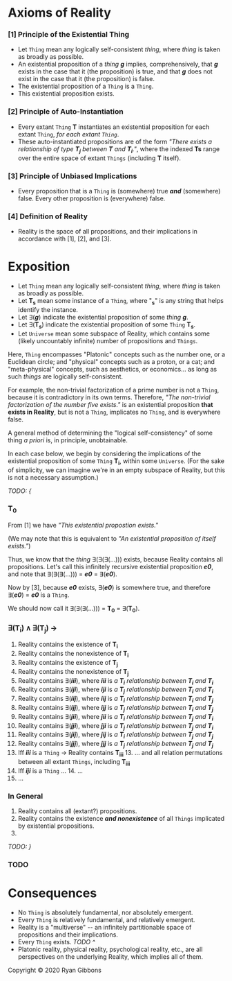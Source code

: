# Axioms of Reality
  
### [1] Principle of the Existential Thing
  
- Let `Thing` mean any logically self-consistent _thing_, where _thing_ is taken as broadly as possible.
- An existential proposition of a _thing_ _**g**_ implies, comprehensively, that _**g**_ exists in the case that it (the proposition) is true, and that _**g**_ does not exist in the case that it (the proposition) is false.
- The existential proposition of a `Thing` is a `Thing`.
- This existential proposition exists.
  
### [2] Principle of Auto-Instantiation
  
- Every extant `Thing` __T__ instantiates an existential proposition for each extant `Thing`, _for each extant `Thing`_.
- These auto-instantiated propositions are of the form _"There exists a relationship of type **T<sub>j</sub>** between **T** and **T<sub>i</sub>**."_, where the indexed __Ts__ range over the entire space of extant `Things` (including __T__ itself). 
  
### [3] Principle of Unbiased Implications
  
- Every proposition that is a `Thing` is (somewhere) true _**and**_ (somewhere) false. Every other proposition is (everywhere) false.
  
### [4] Definition of Reality
  
- Reality is the space of all propositions, and their implications in accordance with [1], [2], and [3].
  
# Exposition
  
- Let `Thing` mean any logically self-consistent _thing_, where _thing_ is taken as broadly as possible.
- Let __T<sub>s</sub>__ mean some instance of a `Thing`, where "__<sub>s</sub>__" is any string that helps identify the instance.
- Let ∃(_**g**_) indicate the existential proposition of some _thing **g**_.
- Let ∃(__T<sub>s</sub>__) indicate the existential proposition of some `Thing` __T<sub>s</sub>__.
- Let `Universe` mean some subspace of Reality, which contains some (likely uncountably infinite) number of propositions and `Things`. 
  
Here, `Thing` encompasses "Platonic" concepts such as the number one, or a Euclidean circle; and "physical" concepts such as a proton, or a cat; and "meta-physical" concepts, such as aesthetics, or economics... as long as such _things_ are logically self-consistent.
  
For example, the non-trivial factorization of a prime number is not a `Thing`, because it is contradictory in its own terms.
Therefore, _"The non-trivial factorization of the number five exists."_ is an existential proposition __that exists in Reality__, but is not a `Thing`, implicates no `Thing`, and is everywhere false.
  
A general method of determining the "logical self-consistency" of some thing _a priori_ is, in principle, unobtainable.
  
In each case below, we begin by considering the implications of the existential proposition of some `Thing` __T<sub>i</sub>__, within some `Universe`.
(For the sake of simplicity, we can imagine we're in an empty subspace of Reality, but this is not a necessary assumption.)
  
_TODO: {_
  
### __T<sub>0</sub>__
From [1] we have _"This existential propostion exists."_
  
(We may note that this is equivalent to _"An existential proposition of itself exists."_)
  
Thus, we know that the _thing_ ∃(∃(∃(...))) exists, because Reality contains all propositions. Let's call this infinitely recursive existential proposition _**e0**_, and note that ∃(∃(∃(...))) = _**e0**_ = ∃(_**e0**_).
  
Now by [3], because _**e0**_ exists, ∃(_**e0**_) is somewhere true, and therefore ∃(_**e0**_) = _**e0**_ is a `Thing`.
  
We should now call it ∃(∃(∃(...))) = __T<sub>0</sub>__ = ∃(__T<sub>0</sub>__).
  
### ∃(T<sub>i</sub>) ∧ ∃(T<sub>j</sub>) &rarr;
  
1. Reality contains the existence of __T<sub>i</sub>__
2. Reality contains the nonexistence of __T<sub>i</sub>__
3. Reality contains the existence of __T<sub>j</sub>__
4. Reality contains the nonexistence of __T<sub>j</sub>__
5. Reality contains ∃(_**iii**_), where _**iii**_ is _a **T<sub>i</sub>** relationship between **T<sub>i</sub>** and **T<sub>i</sub>**_
5. Reality contains ∃(_**iji**_), where _**iji**_ is _a **T<sub>j</sub>** relationship between **T<sub>i</sub>** and **T<sub>i</sub>**_
5. Reality contains ∃(_**iij**_), where _**iij**_ is _a **T<sub>i</sub>** relationship between **T<sub>i</sub>** and **T<sub>j</sub>**_
5. Reality contains ∃(_**ijj**_), where _**ijj**_ is _a **T<sub>j</sub>** relationship between **T<sub>i</sub>** and **T<sub>j</sub>**_
5. Reality contains ∃(_**jii**_), where _**jii**_ is _a **T<sub>i</sub>** relationship between **T<sub>j</sub>** and **T<sub>i</sub>**_
5. Reality contains ∃(_**jji**_), where _**jji**_ is _a **T<sub>j</sub>** relationship between **T<sub>j</sub>** and **T<sub>i</sub>**_
5. Reality contains ∃(_**jij**_), where _**jij**_ is _a **T<sub>i</sub>** relationship between **T<sub>j</sub>** and **T<sub>j</sub>**_
5. Reality contains ∃(_**jjj**_), where _**jjj**_ is _a **T<sub>j</sub>** relationship between **T<sub>j</sub>** and **T<sub>j</sub>**_
13. Iff _**iii**_ is a `Thing` &rarr; Reality contains __T<sub>iii</sub>__
    13. ... and all relation permutations between all extant `Things`, including __T<sub>iii</sub>__
14. Iff _**iji**_ is a `Thing` ...
    14. ...
15. ...
    
### In General
  
1. Reality contains all (extant?) propositions.
2. Reality contains the existence _**and nonexistence**_ of all `Things` implicated by existential propositions.
3. 

  
_TODO: }_
  
### TODO
  
# Consequences
  
- No `Thing` is absolutely fundamental, nor absolutely emergent.
- Every `Thing` is relatively fundamental, and relatively emergent.
- Reality is a "multiverse" -- an infinitely partitionable space of propositions and their implications.
- Every `Thing` exists. _TODO ^_
- Platonic reality, physical reality, psychological reality, etc., are all perspectives on the underlying Reality, which implies all of them.
  
Copyright © 2020 Ryan Gibbons
